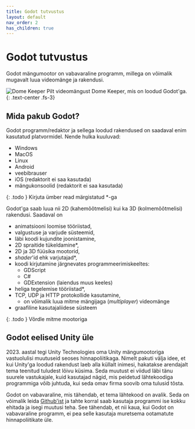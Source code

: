 ```yaml
---
title: Godot tutvustus
layout: default
nav_order: 2
has_children: true
---
```


# Godot tutvustus

Godot mängumootor on vabavaraline programm, millega on võimalik mugavalt luua videomänge ja rakendusi.

![Dome Keeper](https://godotengine.org/assets/showcase/dome-keeper.jpg)
Pilt videomängust Dome Keeper, mis on loodud Godot'ga.
{: .text-center .fs-3}

## Mida pakub Godot?

Godot programm/redaktor ja sellega loodud rakendused on saadaval enim kasutatud platvormidel.
Nende hulka kuuluvad:

-   Windows
-   MacOS
-   Linux
-   Android
-   veebibrauser
-   iOS (redaktorit ei saa kasutada)
-   mängukonsoolid (redaktorit ei saa kasutada)

{: .todo }
Kirjuta ümber read märgistatud \*-ga

Godot'ga saab luua nii 2D (kahemõõtmelisi) kui ka 3D (kolmemõõtmelisi) rakendusi.
Saadaval on

-   animatsiooni loomise tööriistad,
-   valgustuse ja varjude süsteemid,
-   läbi koodi kujundite joonistamine,
-   2D spraitide tükeldamine\*,
-   2D ja 3D füüsika mootorid,
-   *shader*'id ehk varjutajad\*,
-   koodi kirjutamine järgnevates programmeerimiskeeltes:
    -   GDScript
    -   C#
    -   GDExtension (laiendus muus keeles)
-   heliga tegelemise tööriistad\*,
-   TCP, UDP ja HTTP protokollide kasutamine,
    -   on võimalik luua mitme mängijaga (*multiplayer*) videomänge
-   graafiline kasutajaliidese süsteem

{: .todo }
Võrdle mitme mootoriga

## Godot eelised Unity üle

2023\. aastal tegi Unity Technologies oma Unity mängumootoriga vastuolulisi muutuseid seoses hinnapoliitikaga.
Nimelt pakuti välja idee, et kui Unity'ga loodud rakendust laeb alla küllalt inimesi, hakatakse arendajalt tema teenitud tuludest lõivu küsima.
Seda muutust ei viidud läbi tänu suurele vastukajale, kuid kasutajad nägid, mis peidetud lähtekoodiga programmiga võib juhtuda, kui seda omav firma soovib oma tulusid tõsta.

Godot on vabavaraline, mis tähendab, et tema lähtekood on avalik.
Seda on võimalik leida [Github'ist](https://github.com/godotengine/godot) ja tahte korral saab kasutaja programmi ise kokku ehitada ja isegi muutusi teha.
See tähendab, et nii kaua, kui Godot on vabavaraline programm, ei pea selle kasutaja muretsema ootamatute hinnapoliitikate üle.